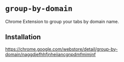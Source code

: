 # `group-by-domain`

Chrome Extension to group your tabs by domain name.

## Installation

<https://chrome.google.com/webstore/detail/group-by-domain/naggdjefhhfjnheiiancgnpdmfmimjnf>
